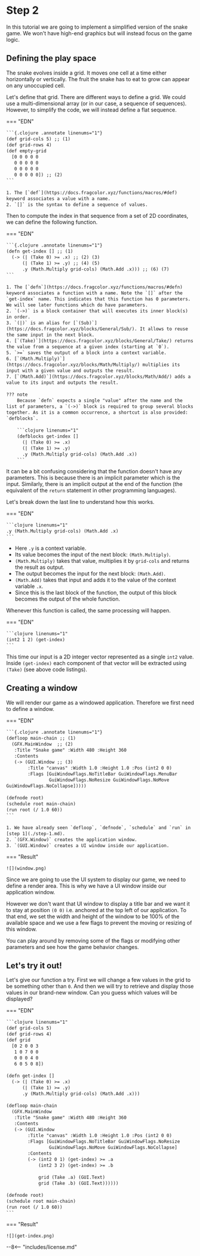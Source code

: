 # Step 2

In this tutorial we are going to implement a simplified version of the snake game. We won't have high-end graphics but will instead focus on the game logic.

## Defining the play space

The snake evolves inside a grid. It moves one cell at a time either horizontally or vertically. The fruit the snake has to eat to grow can appear on any unoccupied cell.

Let's define that grid. There are different ways to define a grid. We could use a multi-dimensional array (or in our case, a sequence of sequences). However, to simplify the code, we will instead define a flat sequence.

=== "EDN"

    ```{.clojure .annotate linenums="1"}
    (def grid-cols 5) ;; (1)
    (def grid-rows 4)
    (def empty-grid
      [0 0 0 0 0
       0 0 0 0 0
       0 0 0 0 0
       0 0 0 0 0]) ;; (2)
    ```

    1. The [`def`](https://docs.fragcolor.xyz/functions/macros/#def) keyword associates a value with a name.
    2. `[]` is the syntax to define a sequence of values.

Then to compute the index in that sequence from a set of 2D coordinates, we can define the following function.

=== "EDN"

    ```{.clojure .annotate linenums="1"}
    (defn get-index [] ;; (1)
      (-> (| (Take 0) >= .x) ;; (2) (3)
          (| (Take 1) >= .y) ;; (4) (5)
          .y (Math.Multiply grid-cols) (Math.Add .x))) ;; (6) (7)
    ```

    1. The [`defn`](https://docs.fragcolor.xyz/functions/macros/#defn) keyword associates a function with a name. Note the `[]` after the `get-index` name. This indicates that this function has 0 parameters. We will see later functions which do have parameters.
    2. `(->)` is a block container that will executes its inner block(s) in order.
    3. `(|)` is an alias for [`(Sub)`](https://docs.fragcolor.xyz/blocks/General/Sub/). It allows to reuse the same input in the next block.
    4. [`(Take)`](https://docs.fragcolor.xyz/blocks/General/Take/) returns the value from a sequence at a given index (starting at `0`).
    5. `>=` saves the output of a block into a context variable.
    6. [`(Math.Multiply)`](https://docs.fragcolor.xyz/blocks/Math/Multiply/) multiplies its input with a given value and outputs the result.
    7. [`(Math.Add)`](https://docs.fragcolor.xyz/blocks/Math/Add/) adds a value to its input and outputs the result.
        
    ??? note
        Because `defn` expects a single "value" after the name and the list of parameters, a `(->)` block is required to group several blocks together. As it is a common occurrence, a shortcut is also provided: `defblocks`.

        ```clojure linenums="1"
        (defblocks get-index []
          (| (Take 0) >= .x)
          (| (Take 1) >= .y)
          .y (Math.Multiply grid-cols) (Math.Add .x))
        ```

It can be a bit confusing considering that the function doesn't have any parameters. This is because there is an implicit parameter which is the input. Similarly, there is an implicit output at the end of the function (the equivalent of the `return` statement in other programming languages).

Let's break down the last line to understand how this works.

=== "EDN"

    ```clojure linenums="1"
    .y (Math.Multiply grid-cols) (Math.Add .x)
    ```

- Here `.y` is a context variable.
- Its value becomes the input of the next block: `(Math.Multiply)`.
- `(Math.Multiply)` takes that value, multiplies it by `grid-cols` and returns the result as output.
- The output becomes the input for the next block: `(Math.Add)`.
- `(Math.Add)` takes that input and adds it to the value of the context variable `.x`.
- Since this is the last block of the function, the output of this block becomes the output of the whole function.

Whenever this function is called, the same processing will happen.

=== "EDN"

    ```clojure linenums="1"
    (int2 1 2) (get-index)
    ```

This time our input is a 2D integer vector represented as a single `int2` value. Inside `(get-index)` each component of that vector will be extracted using `(Take)` (see above code listings).

## Creating a window

We will render our game as a windowed application. Therefore we first need to define a window.

=== "EDN"

    ```{.clojure .annotate linenums="1"}
    (defloop main-chain ;; (1)
      (GFX.MainWindow  ;; (2)
       :Title "Snake game" :Width 480 :Height 360
       :Contents
       (-> (GUI.Window ;; (3)
            :Title "canvas" :Width 1.0 :Height 1.0 :Pos (int2 0 0)
            :Flags [GuiWindowFlags.NoTitleBar GuiWindowFlags.MenuBar
                    GuiWindowFlags.NoResize GuiWindowFlags.NoMove GuiWindowFlags.NoCollapse]))))

    (defnode root)
    (schedule root main-chain)
    (run root (/ 1.0 60))
    ```

    1. We have already seen `defloop`, `defnode`, `schedule` and `run` in [step 1](./step-1.md).
    2. `(GFX.Window)` creates the application window.
    3. `(GUI.Window)` creates a UI window inside our application.

=== "Result"

    ![](window.png)

Since we are going to use the UI system to display our game, we need to define a render area. This is why we have a UI window inside our application window.

However we don't want that UI window to display a title bar and we want it to stay at position `(0 0)` i.e. anchored at the top left of our application. To that end, we set the width and height of the window to be 100% of the available space and we use a few flags to prevent the moving or resizing of this window.

You can play around by removing some of the flags or modifying other parameters and see how the game behavior changes.

## Let's try it out!

Let's give our function a try. First we will change a few values in the grid to be something other than `0`. And then we will try to retrieve and display those values in our brand-new window. Can you guess which values will be displayed?

=== "EDN"

    ```clojure linenums="1"
    (def grid-cols 5)
    (def grid-rows 4)
    (def grid
      [0 2 0 0 3
       1 0 7 0 0
       0 0 0 4 0
       6 0 5 0 8])

    (defn get-index []
      (-> (| (Take 0) >= .x)
          (| (Take 1) >= .y)
          .y (Math.Multiply grid-cols) (Math.Add .x)))

    (defloop main-chain
      (GFX.MainWindow
       :Title "Snake game" :Width 480 :Height 360
       :Contents
       (-> (GUI.Window
            :Title "canvas" :Width 1.0 :Height 1.0 :Pos (int2 0 0)
            :Flags [GuiWindowFlags.NoTitleBar GuiWindowFlags.NoResize
                    GuiWindowFlags.NoMove GuiWindowFlags.NoCollapse]
            :Contents
            (-> (int2 0 1) (get-index) >= .a
                (int2 3 2) (get-index) >= .b

                grid (Take .a) (GUI.Text)
                grid (Take .b) (GUI.Text))))))

    (defnode root)
    (schedule root main-chain)
    (run root (/ 1.0 60))
    ```

=== "Result"

    ![](get-index.png)

--8<-- "includes/license.md"
